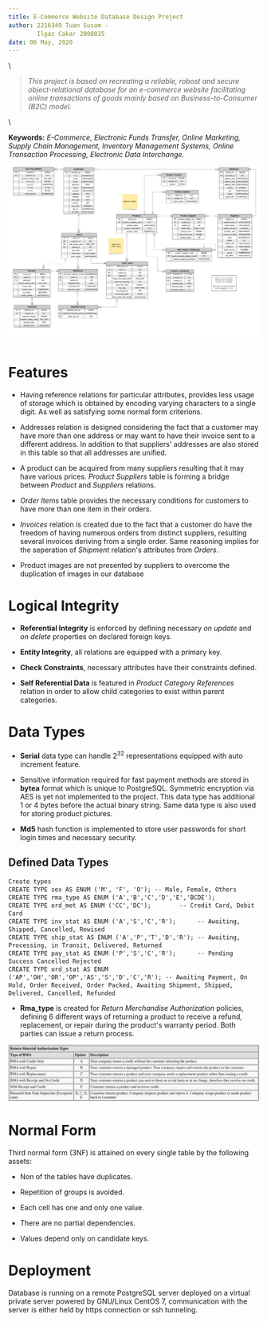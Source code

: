```yaml
---
title: E-Commerce Website Database Design Project  
author: 2216349 Tuan Susam -
        Ilgaz Cakar 2008035  
date: 06 May, 2020  
---
```


\

> _This project is based on recreating a reliable, robost and secure object-relational database for an e-commerce website facilitating online transactions of goods mainly based on Business-to-Consumer (B2C) model._

\

**Keywords:** _E-Commerce, Electronic Funds Transfer, Online Marketing, Supply Chain Management, Inventory Management Systems, Online Transaction Processing, Electronic Data Interchange._


![Entity-Relation Diagram](img/er_diagram.png)

# Features

+ Having reference relations for particular attributes, provides less usage of storage which is obtained by encoding varying characters to a single digit. As well as satisfying some normal form criterions.

+ Addresses relation is designed considering the fact that a customer may have more than one address or may want to have their invoice sent to a different address. In addition to that suppliers' addresses are also stored in this table so that all addresses are unified.
 
+ A product can be acquired from many suppliers resulting that it may have various prices. _Product Suppliers_ table is forming a bridge between _Product_ and _Suppliers_ relations.
 
+ _Order Items_ table provides the necessary conditions for customers to have more than one item in their orders.
 
+ _Invoices_ relation is created due to the fact that a customer do have the freedom of having numerous orders from distinct suppliers, resulting several invoices deriving from a single order. Same reasoning implies for the seperation of _Shipment_ relation's attributes from _Orders_.

+ Product images are not presented by suppliers to overcome the duplication of images in our database

# Logical Integrity

+ **Referential Integrity** is enforced by defining necessary _on update_ and _on delete_ properties on declared foreign keys.

+ **Entity Integrity**, all relations are equipped with a primary key.

+ **Check Constraints**, necessary attributes have their constraints defined.

+ **Self Referential Data** is featured in _Product Category References_ relation in order to allow child categories to exist within parent categories. 

# Data Types
 
- **Serial** data type can handle $2^{32}$ representations equipped with auto increment feature.

- Sensitive information required for fast payment methods are stored in **bytea** format which is unique to PostgreSQL. Symmetric encryption via AES is yet not implemented to the project. This data type has additional 1 or 4 bytes before the actual binary string. Same data type is also used for storing product pictures.
 
- **Md5** hash function is implemented to store user passwords for short login times and necessary security.

## Defined Data Types

```
Create types
CREATE TYPE sex AS ENUM ('M', 'F', 'O'); -- Male, Female, Others
CREATE TYPE rma_type AS ENUM ('A','B','C','D','E','BCDE');
CREATE TYPE ord_met AS ENUM ('CC','DC');        -- Credit Card, Debit Card
CREATE TYPE inv_stat AS ENUM ('A','S','C','R');      -- Awaiting, Shipped, Cancelled, Rewised
CREATE TYPE ship_stat AS ENUM ('A','P','T','D','R'); -- Awaiting, Processing, in Transit, Delivered, Returned
CREATE TYPE pay_stat AS ENUM ('P','S','C','R');      -- Pending Success Cancelled Rejected
CREATE TYPE ord_stat AS ENUM ('AP','OH','OR','OP','AS','S','D','C','R'); -- Awaiting Payment, On Hold, Order Received, Order Packed, Awaiting Shipment, Shipped, Delivered, Cancelled, Refunded
```
 
- **Rma_type** is created for _Return Merchandise Authorization_ policies, defining 6 different ways of returning a product to receive a refund, replacement, or repair during the product's warranty period. Both parties can issue a return process.

![Return Material Authorization Types Chart](img/rma_types.png)

# Normal Form

Third normal form (3NF) is attained on every single table by the following assets:

+ Non of the tables have duplicates.
 
+ Repetition of groups is avoided.
 
+ Each cell has one and only one value.
 
+ There are no partial dependencies.
 
+ Values depend only on candidate keys.

# Deployment

Database is running on a remote PostgreSQL server deployed on a virtual private server powered by GNU/Linux CentOS 7, communication with the server is either held by https connection or ssh tunneling.
